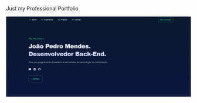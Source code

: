 Just my Professional Portfolio

![image alt](https://github.com/jpmendesdev/Portfolio/blob/main/Captura%20de%20tela%202025-01-31%20231558.png?raw=true)

 

 
 
